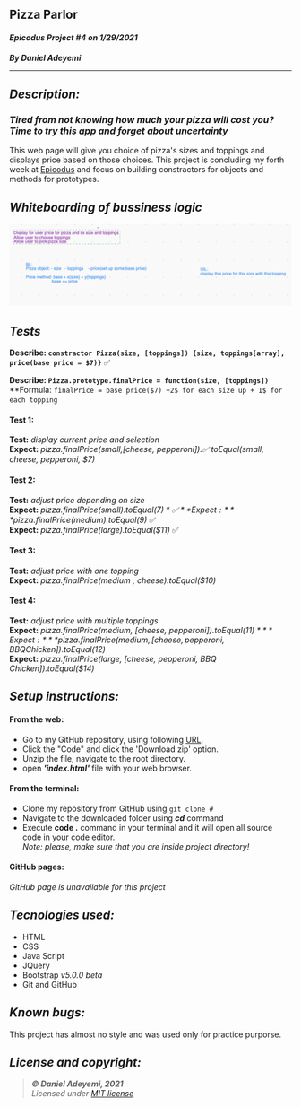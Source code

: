 ## Pizza Parlor
#### *Epicodus Project #4  on 1/29/2021*
***By Daniel Adeyemi***
___

## *Description:*
### *Tired from not knowing how much your pizza will cost you? Time to try this app and forget about uncertainty* 
This web page will give you choice of pizza's sizes and toppings and displays price based on those choices. This project is concluding my forth week at [Epicodus](https://www.epicodus.com) and focus on building constractors for objects and methods for prototypes.

## *Whiteboarding of bussiness logic*
![img](img/whiteboard.png)

## *Tests*
**Describe: `constractor Pizza(size, [toppings]) {size, toppings[array], price(base price = $7)}`**  ✅    
 
**Describe: `Pizza.prototype.finalPrice = function(size, [toppings])`**   
**Formula: `finalPrice = base price($7) +2$ for each size up + 1$ for each topping`
#### Test 1:
**Test:** *display current price and selection*   
**Expect:** *pizza.finalPrice(small,[cheese, pepperoni]).✅ toEqual(small, cheese, pepperoni, $7)*
#### Test 2:   
**Test:** *adjust price depending on size*   
**Expect:** *pizza.finalPrice(small).toEqual($7)*   ✅  
**Expect:** *pizza.finalPrice(medium).toEqual($9)*  ✅   
**Expect:** *pizza.finalPrice(large).toEqual($11)*   ✅  
#### Test 3:   
**Test:** *adjust price with one topping*   
**Expect:** *pizza.finalPrice(medium , cheese).toEqual($10)*   
#### Test 4:   
**Test:** *adjust price with multiple toppings*   
**Expect:** *pizza.finalPrice(medium, [cheese, pepperoni]).toEqual($11)*   
**Expect:** *pizza.finalPrice(medium, [cheese, pepperoni, BBQ Chicken]).toEqual($12)*    
**Expect:** *pizza.finalPrice(large, [cheese, pepperoni, BBQ Chicken]).toEqual($14)*    

## *Setup instructions:*
#### From the web:
* Go to my GitHub repository, using following [URL](#).
* Click the "Code" and click the 'Download zip' option.
* Unzip the file, navigate to the root directory.
* open ***'index.html'*** file with your web browser.
#### From the terminal: 
* Clone my repository from GitHub using `git clone #`
* Navigate to the downloaded folder using ***cd*** command
* Execute **code .** command in your terminal and it will open all source code in your code editor.    
*Note: please, make sure that you are inside project directory!*
#### GitHub pages:
*GitHub page is unavailable for this project*

## *Tecnologies used:*
* HTML
* CSS
* Java Script
* JQuery
* Bootstrap *v5.0.0 beta*
* Git and GitHub

## *Known bugs:*
This project has almost no style and was used only for practice purporse.

## *License and copyright:*

> ***© Daniel Adeyemi, 2021***   
> *Licensed under [MIT license](https://mit-license.org/)*